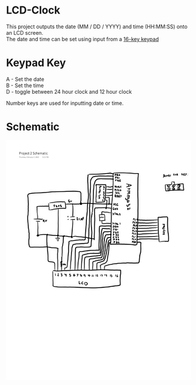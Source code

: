 # LCD-Clock
This project outputs the date (MM / DD / YYYY) and time (HH:MM:SS) onto an LCD screen. <br>
The date and time can be set using input from a [16-key keypad](https://www.digikey.com/en/products/detail/grayhill-inc/96BB2-006-R/180932)

# Keypad Key
A - Set the date <br>
B - Set the time <br>
D - toggle between 24 hour clock and 12 hour clock <br>

Number keys are used for inputting date or time.

# Schematic
![alt text](https://github.com/josephdprince/LCD-Clock/blob/main/P2%20Schematic-1.png)
